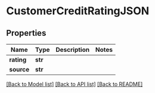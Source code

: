 # CustomerCreditRatingJSON

## Properties
Name | Type | Description | Notes
------------ | ------------- | ------------- | -------------
**rating** | **str** |  | 
**source** | **str** |  | 

[[Back to Model list]](../README.md#documentation-for-models) [[Back to API list]](../README.md#documentation-for-api-endpoints) [[Back to README]](../README.md)



